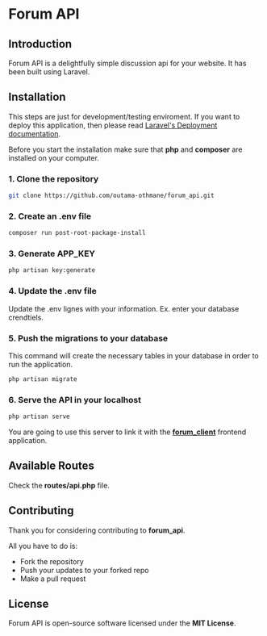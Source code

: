 # Forum API

## Introduction
Forum API is a delightfully simple discussion api for your website. It has been built using Laravel.

## Installation
This steps are just for development/testing enviroment.
If you want to deploy this application, then please read [Laravel's Deployment documentation](https://laravel.com/docs/deployment).

Before you start the installation make sure that **php** and **composer** are installed on your computer.

### 1. Clone the repository
```bash
git clone https://github.com/outama-othmane/forum_api.git
```

### 2. Create an .env file
```bash
composer run post-root-package-install  
```

### 3. Generate APP_KEY
```bash
php artisan key:generate
```

### 4. Update the .env file
Update the .env lignes with your information. Ex. enter your database crendtiels.

### 5. Push the migrations to your database
This command will create the necessary tables in your database in order to run the application.
```bash
php artisan migrate 
``` 

### 6. Serve the API in your localhost
```bash
php artisan serve 
``` 
You are going to use this server to link it with the **[forum_client](https://github.com/outama-othmane/forum_client)** frontend application.

## Available Routes
Check the **routes/api.php** file.

## Contributing
Thank you for considering contributing to **forum_api**.

All you have to do is:

- Fork the repository
- Push your updates to your forked repo
- Make a pull request

## License
Forum API is open-source software licensed under the **MIT License**.